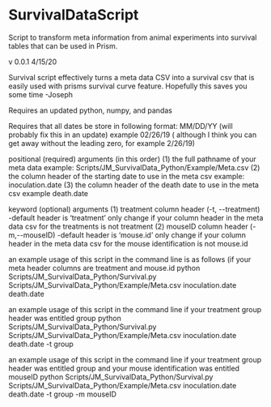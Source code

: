 # SurvivalDataScript
Script to transform meta information from animal experiments into survival tables that can be used in Prism.

v 0.0.1
4/15/20

Survival script effectively turns a meta data CSV into a survival csv that is easily used with prisms survival curve feature. Hopefully this saves you some time
-Joseph

Requires an updated python, numpy, and pandas

Requires that all dates be store in following format: MM/DD/YY (will probably fix this in an update)
	example 02/26/19 ( although I think you can get away without the leading zero, for example 2/26/19)


positional (required) arguments (in this order)
(1) the full pathname of your meta data 
	example: Scripts/JM_SurvivalData_Python/Example/Meta.csv
(2) the column header of the starting date to use in the meta csv
	example: inoculation.date
(3) the column header of the death date to use in the meta csv
	example death.date

keyword (optional) arguments 
(1) treatment column header (-t, --treatment)
	-default header is ‘treatment’ only change if your column header in the meta data csv for the treatments is not treatment
(2) mouseID column header (-m,--mouseID)
	-default header is ‘mouse.id’ only change if your column header in the meta data csv for the mouse identification is not mouse.id


an example usage of this script in the command line is as follows (if your meta header columns are treatment and mouse.id
python Scripts/JM_SurvivalData_Python/Survival.py Scripts/JM_SurvivalData_Python/Example/Meta.csv inoculation.date death.date

an example usage of this script in the command line if your treatment group header was entitled group 
python Scripts/JM_SurvivalData_Python/Survival.py Scripts/JM_SurvivalData_Python/Example/Meta.csv inoculation.date death.date -t group

an example usage of this script in the command line if your treatment group header was entitled group and your mouse identification was entitled mouseID
python Scripts/JM_SurvivalData_Python/Survival.py Scripts/JM_SurvivalData_Python/Example/Meta.csv inoculation.date death.date -t group -m mouseID
